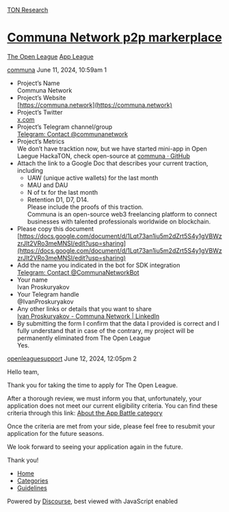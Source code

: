 [TON Research](/)

# [Communa Network p2p markerplace](/t/communa-network-p2p-markerplace/24894)

[The Open League](/c/the-open-league/app-leaderboard/58)  [App League](/c/the-open-league/app-leaderboard/58) 

    

[communa](https://tonresear.ch/u/communa)  June 11, 2024, 10:59am  1

*   Project’s Name  
    Communa Network
*   Project’s Website  
    [https://communa.network](https://communa.network)
*   Project’s Twitter  
    [x.com](https://twitter.com/CommunaNetwork)
*   Project’s Telegram channel/group  
    [Telegram: Contact @communanetwork](https://t.me/communanetwork)
*   Project’s Metrics  
    We don’t have tracktion now, but we have started mini-app in Open Laegue HackaTON, check open-source at [communa · GitHub](https://github.com/communa)
*   Attach the link to a Google Doc that describes your current traction, including
    *   UAW (unique active wallets) for the last month
    *   MAU and DAU
    *   N of tx for the last month
    *   Retention D1, D7, D14.  
        Please include the proofs of this traction.  
        Communa is an open-source web3 freelancing platform to connect businesses with talented professionals worldwide on blockchain.
*   Please copy this document [https://docs.google.com/document/d/1Lqt73an1iu5m2dZrt5S4y1gVBWzzrJIt2VRo3meMNSI/edit?usp=sharing](https://docs.google.com/document/d/1Lqt73an1iu5m2dZrt5S4y1gVBWzzrJIt2VRo3meMNSI/edit?usp=sharing)
*   Add the name you indicated in the bot for SDK integration  
    [Telegram: Contact @CommunaNetworkBot](https://t.me/CommunaNetworkBot/app)
*   Your name  
    Ivan Proskuryakov
*   Your Telegram handle  
    @IvanProskuryakov
*   Any other links or details that you want to share  
    [Ivan Proskuryakov - Communa Network | LinkedIn](https://www.linkedin.com/in/ivanproskuryakov/)
*   By submitting the form I confirm that the data I provided is correct and I fully understand that in case of the contrary, my project will be permanently eliminated from The Open League  
    Yes.

 

[openleaguesupport](https://tonresear.ch/u/openleaguesupport) June 12, 2024, 12:05pm  2

Hello team,

Thank you for taking the time to apply for The Open League.

After a thorough review, we must inform you that, unfortunately, your application does not meet our current eligibility criteria. You can find these criteria through this link: [About the App Battle category](https://tonresear.ch/t/about-the-app-battle-category/1275/)

Once the criteria are met from your side, please feel free to resubmit your application for the future seasons.

We look forward to seeing your application again in the future.

Thank you!

 

*   [Home](/)
*   [Categories](/categories)
*   [Guidelines](/guidelines)

Powered by [Discourse](https://www.discourse.org), best viewed with JavaScript enabled
